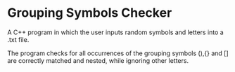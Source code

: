 # Grouping Symbols Checker

A C++ program in which the user inputs random symbols and letters into a .txt file.

The program checks for all occurrences of the grouping symbols (),{} and [] are correctly matched and nested, while ignoring other letters.

